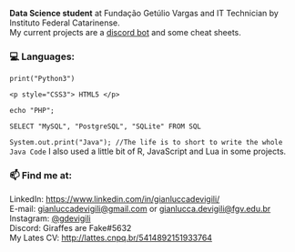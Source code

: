 **Data Science student** at Fundação Getúlio Vargas and IT Technician by Instituto Federal Catarinense. <br>
My current projects are a <a href="https://github.com/GDevigili/rotom-bot-discord">discord bot</a> and some cheat sheets.

### 💻 Languages:
```print("Python3")```

```<p style="CSS3"> HTML5 </p>```

```echo "PHP";```

```SELECT "MySQL", "PostgreSQL", "SQLite" FROM SQL```

```System.out.print("Java"); //The life is to short to write the whole Java Code```
I also used a little bit of R, JavaScript and Lua in some projects.

### 📫 Find me at:
LinkedIn: https://www.linkedin.com/in/gianluccadevigili/ 
<br>E-mail: gianluccadevigili@gmail.com or gianlucca.devigili@fgv.edu.br 
<br>Instagram: <a href="https://www.instagram.com/gdevigili/">@gdevigili</a> 
<br>Discord: Giraffes are Fake#5632 
<br>My Lates CV: http://lattes.cnpq.br/5414892151933764
